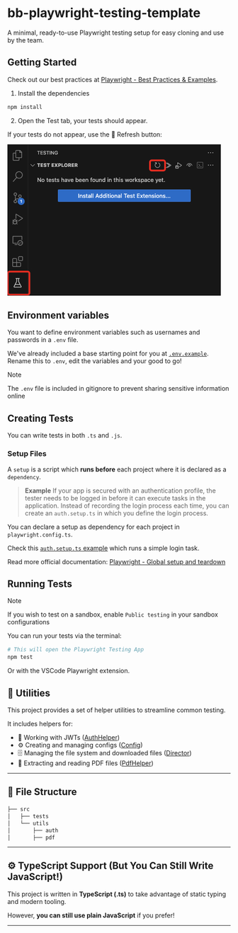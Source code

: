 # bb-playwright-testing-template

A minimal, ready-to-use Playwright testing setup for easy cloning and use by the team.

## Getting Started

Check out our best practices at [Playwright - Best Practices & Examples](./docs/playwright/pw-best-practices-and-examples.md).

1. Install the dependencies

```bash
npm install
```

2. Open the Test tab, your tests should appear.

If your tests do not appear, use the 🔄 Refresh button:

![vscode_no_tests_found](./public/vscode_no_tests_found.jpg)

## Environment variables

You want to define environment variables such as usernames and passwords in a `.env` file.

We've already included a base starting point for you at [`.env.example`](./.env.example).
Rename this to `.env`, edit the variables and your good to go!

> [!NOTE]
> The `.env` file is included in gitignore to prevent sharing sensitive information online

## Creating Tests

You can write tests in both `.ts` and `.js`.

### Setup Files

A `setup` is a script which **runs before** each project where it is declared as a `dependency`.

> **Example**
> If your app is secured with an authentication profile, the tester needs to be logged in before it can execute tasks in the application.
> Instead of recording the login process each time, you can create an `auth.setup.ts` in which you define the login process.

You can declare a setup as dependency for each project in `playwright.config.ts`.

Check this [`auth.setup.ts` example](./samples/auth.setup.ts) which runs a simple login task.

Read more official documentation: [Playwright - Global setup and teardown](https://playwright.dev/docs/test-global-setup-teardown)

## Running Tests

> [!NOTE]
> If you wish to test on a sandbox, enable `Public testing` in your sandbox configurations

You can run your tests via the terminal:

```bash
# This will open the Playwright Testing App
npm test
```

Or with the VSCode Playwright extension.

## 🔧 Utilities

This project provides a set of helper utilities to streamline common testing.

It includes helpers for:

- 🔐 Working with JWTs ([AuthHelper](/docs/utils/auth-helper.md))
- ⚙ Creating and managing configs ([Config](/docs/utils/config.md))
- 🗄️ Managing the file system and downloaded files ([Director](/docs/utils/director.md))
- 📄 Extracting and reading PDF files ([PdfHelper](/docs/utils/pdf-helper.md))

---

## 📁 File Structure

```text
├── src
│   ├── tests
│   └── utils
│       ├── auth
│       ├── pdf
```

---

## ⚙️ TypeScript Support (But You Can Still Write JavaScript!)

This project is written in **TypeScript (.ts)** to take advantage of static typing and modern tooling.

However, **you can still use plain JavaScript** if you prefer!

---
